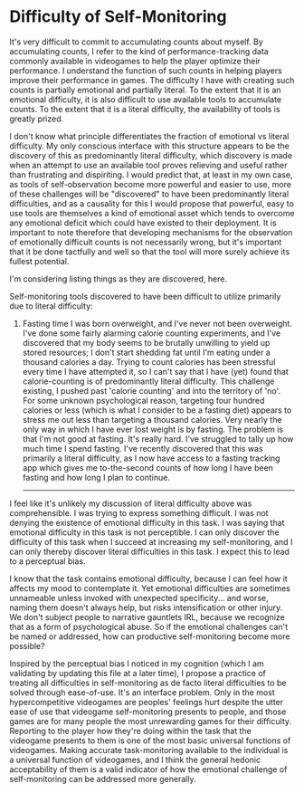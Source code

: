 # Difficulty of Self-Monitoring

It's very difficult to commit to accumulating counts about myself.  By accumulating counts, I refer to the kind of performance-tracking data commonly available in videogames to help the player optimize their performance.  I understand the function of such counts in helping players improve their performance in games.  The difficulty I have with creating such counts is partially emotional and partially literal.  To the extent that it is an emotional difficulty, it is also difficult to use available tools to accumulate counts.  To the extent that it is a literal difficulty, the availability of tools is greatly prized.

I don't know what principle differentiates the fraction of emotional vs literal difficulty.  My only conscious interface with this structure appears to be the discovery of this as predominantly literal difficulty, which discovery is made when an attempt to use an available tool proves relieving and useful rather than frustrating and dispiriting.  I would predict that, at least in my own case, as tools of self-observation become more powerful and easier to use, more of these challenges will be "discovered" to have been predominantly literal difficulties, and as a causality for this I would propose that powerful, easy to use tools are themselves a kind of emotional asset which tends to overcome any emotional deficit which could have existed to their deployment.  It is important to note therefore that developing mechanisms for the observation of emotionally difficult counts is not necessarily wrong, but it's important that it be done tactfully and well so that the tool will more surely achieve its fullest potential.

I'm considering listing things as they are discovered, here.

Self-monitoring tools discovered to have been difficult to utilize primarily due to literal difficulty:
1)  Fasting time
    I was born overweight, and I've never not been overweight.  I've done some fairly alarming calorie counting experiments, and I've discovered that my body seems to be brutally unwilling to yield up stored resources; I don't start shedding fat until I'm eating under a thousand calories a day.  Trying to count calories has been stressful every time I have attempted it, so I can't say that I have (yet) found that calorie-counting is of predominantly literal difficulty.  This challenge existing, I pushed past 'calorie counting' and into the territory of 'no'.  For some unknown psychological reason, targeting four hundred calories or less (which is what I consider to be a fasting diet) appears to stress me out less than targeting a thousand calories.  Very nearly the only way in which I have ever lost weight is by fasting.  The problem is that I'm not good at fasting.  It's really hard.  I've struggled to tally up how much time I spend fasting.  I've recently discovered that this was primarily a literal difficulty, as I now have access to a fasting tracking app which gives me to-the-second counts of how long I have been fasting and how long I plan to continue.

    ---
I feel like it's unlikely my discussion of literal difficulty above was comprehensible.  I was trying to express something difficult.  I was not denying the existence of emotional difficulty in this task.  I was saying that emotional difficulty in this task is not perceptible.  I can only discover the difficulty of this task when I succeed at increasing my self-monitoring, and I can only thereby discover literal difficulties in this task.  I expect this to lead to a perceptual bias.
    
I know that the task contains emotional difficulty, because I can feel how it affects my mood to contemplate it.  Yet emotional difficulties are sometimes unnameable unless invoked with unexpected specificity... and worse, naming them doesn't always help, but risks intensification or other injury.  We don't subject people to narrative gauntlets IRL, because we recognize that as a form of psychological abuse.  So if the emotional challenges can't be named or addressed, how can productive self-monitoring become more possible?

Inspired by the perceptual bias I noticed in my cognition (which I am validating by updating this file at a later time), I propose a practice of treating all difficulties in self-monitoring as de facto literal difficulties to be solved through ease-of-use.  It's an interface problem.  Only in the most hypercompetitive videogames are peoples' feelings hurt despite the utter ease of use that videogame self-monitoring presents to people, and those games are for many people the most unrewarding games for their difficulty.  Reporting to the player how they're doing within the task that the videogame presents to them is one of the most basic universal functions of videogames.  Making accurate task-monitoring available to the individual is a universal function of videogames, and I think the general hedonic acceptability of them is a valid indicator of how the emotional challenge of self-monitoring can be addressed more generally.